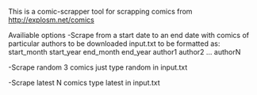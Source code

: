 This is a comic-scrapper tool for scrapping comics from http://explosm.net/comics

Availiable options
-Scrape from a start date to an end date with comics of particular authors to be downloaded
	input.txt to be formatted as:
	start_month start_year
	end_month end_year
	author1 author2 ... authorN

-Scrape random 3 comics
	just type random in input.txt

-Scrape latest N comics
	type latest <N> in input.txt
